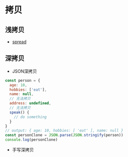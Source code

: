# 拷贝
## 浅拷贝
- [spread](./200_spread/index.md)
## 深拷贝
- JSON深拷贝
```js
const person = {
  age: 10,
  hobbies: ['eat'],
  name: null,
  // 无法拷贝
  address: undefined,
  // 无法拷贝
  speak() {
    // do something
  }
}
// output: { age: 10, hobbies: [ 'eat' ], name: null }
const personClone = JSON.parse(JSON.stringify(person))
console.log(personClone)
```
- 手写深拷贝
